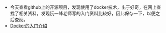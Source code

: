 ﻿* 今天查看github上的开源项目，发现使用了docker技术，出于好奇，在网上查找了相关资料，发现阮一峰老师写的入门资料比较好，因此保存一下，以便之后查阅。
* [Docker的入门介绍](http://www.ruanyifeng.com/blog/2018/02/docker-tutorial.html)

